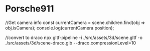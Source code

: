 # Porsche911


//Get camera info
const currentCamera = scene.children.find(obj => obj.isCamera);
console.log(currentCamera.position);





//convert to draco
npx gltf-pipeline -i ./src/assets/3d/scene.gltf -o ./src/assets/3d/scene-draco.glb --draco.compressionLevel=10
